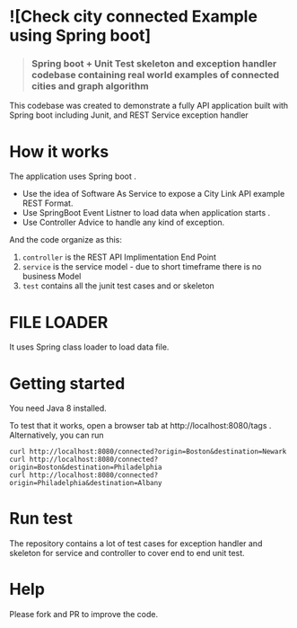 # ![Check city connected Example using Spring boot]

> ### Spring boot + Unit Test skeleton and exception handler  codebase containing real world examples of connected cities and graph algorithm 

This codebase was created to demonstrate a fully API application built with Spring boot including Junit, and REST Service exception handler



# How it works

The application uses Spring boot .

* Use the idea of Software As Service to expose a City Link API example REST Format.
* Use SpringBoot Event Listner to load data when application starts .
* Use Controller Advice to handle any kind of exception.

And the code organize as this:

1. `controller` is the REST API Implimentation End Point 
2. `service` is the service model - due to short timeframe there is no business Model
3. `test`  contains all the junit test cases and or skeleton



# FILE LOADER

It uses Spring class loader to load data file.

# Getting started

You need Java 8 installed.


To test that it works, open a browser tab at http://localhost:8080/tags .  
Alternatively, you can run

    curl http://localhost:8080/connected?origin=Boston&destination=Newark
    curl http://localhost:8080/connected?origin=Boston&destination=Philadelphia
    curl http://localhost:8080/connected?origin=Philadelphia&destination=Albany



# Run test

The repository contains a lot of test cases for exception handler and skeleton for service and controller to cover end to end unit test.


# Help

Please fork and PR to improve the code.
